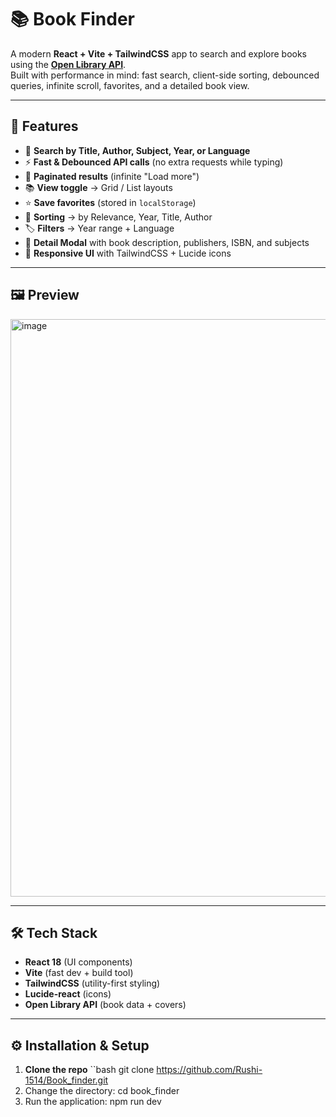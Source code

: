 # 📚 Book Finder

A modern **React + Vite + TailwindCSS** app to search and explore books using the **[Open Library API](https://openlibrary.org/dev/docs/api/search)**.  
Built with performance in mind: fast search, client-side sorting, debounced queries, infinite scroll, favorites, and a detailed book view.

---

## 🚀 Features
- 🔎 **Search by Title, Author, Subject, Year, or Language**
- ⚡ **Fast & Debounced API calls** (no extra requests while typing)
- 📄 **Paginated results** (infinite "Load more")
- 📚 **View toggle** → Grid / List layouts
- ⭐ **Save favorites** (stored in `localStorage`)
- 🔽 **Sorting** → by Relevance, Year, Title, Author
- 🏷 **Filters** → Year range + Language
- 📖 **Detail Modal** with book description, publishers, ISBN, and subjects
- 🎨 **Responsive UI** with TailwindCSS + Lucide icons

---

## 🖼 Preview
<img width="1900" height="924" alt="image" src="https://github.com/user-attachments/assets/d15b6a8b-bfeb-4a00-8981-81732f39a88a" />


---

## 🛠️ Tech Stack
- **React 18** (UI components)
- **Vite** (fast dev + build tool)
- **TailwindCSS** (utility-first styling)
- **Lucide-react** (icons)
- **Open Library API** (book data + covers)

---

## ⚙️ Installation & Setup

1. **Clone the repo**
   ``bash
   git clone https://github.com/Rushi-1514/Book_finder.git
2. Change the directory: cd book_finder
3. Run the application: npm run dev      
   

